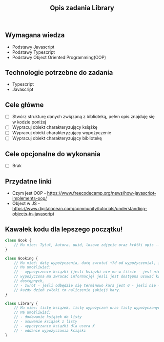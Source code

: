 <h2 align="center">Opis zadania Library </h2>

<br>

## Wymagana wiedza
- Podstawy Javascript
- Podstawy Typescript
- Podstawy Object Oriented Programming(OOP)
 
## Technologie potrzebne do zadania

- Typescript
- Javascript

## Cele główne

* [ ] Stwórz strukturę danych związaną z biblioteką, pełen opis znajduję się w kodzie poniżej
* [ ] Wypracuj obiekt charakteryzujący książkę
* [ ] Wypracuj obiekt charakteryzujący wypożyczenie
* [ ] Wypracuj obiekt charakteryzujący bibliotekę

## Cele opcjonalne do wykonania

* [ ] Brak

## Przydatne linki

- Czym jest OOP - https://www.freecodecamp.org/news/how-javascript-implements-oop/
- Object w JS - https://www.digitalocean.com/community/tutorials/understanding-objects-in-javascript

## Kawałek kodu dla lepszego początku!

```javascript
class Book {
    // Ma miec: Tytuł, Autora, uuid, losowe zdjęcie oraz krótki opis -- DONE
}

class Booking {
    // Ma mieć: datę wypożyczenia, datę zwrotu( +7d od wypożyczenia), id wypożyczonej, pozycji, jej tytuł. kara
    // Ma umożliwiać: 
    // - wypożyczenie ksiązki (jesli książki nie ma w liście - jest niedostepna/
    // wypożyczona ma zwracać informację) jesli jest dostępna usuwać książkę z listy
    // dostępnych, 
    // - zwrot - jeśli odbędzie się terminowo kara jest 0 - jesli nie - 
    // każdy dzień zwłoki to naliczenie jakiejś kary. 
}

class Library {
    // Ma miec: listę książek, listę wypożyczeń oraz listę wypożyczonych książek
    // Ma umożliwiać: 
    // - dodawanie książek do listy
    // - usuwanie książek z listy
    // - wypożyczanie książki dla usera X
    // - oddanie wypożyczania książki
}
```
